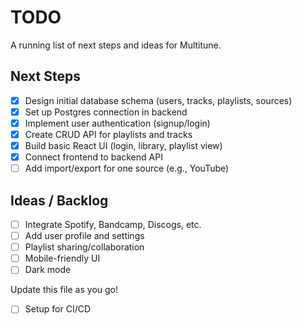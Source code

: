 # TODO

A running list of next steps and ideas for Multitune.

## Next Steps
- [x] Design initial database schema (users, tracks, playlists, sources)
- [x] Set up Postgres connection in backend
- [x] Implement user authentication (signup/login)
- [x] Create CRUD API for playlists and tracks
- [x] Build basic React UI (login, library, playlist view)
- [x] Connect frontend to backend API
- [ ] Add import/export for one source (e.g., YouTube)

## Ideas / Backlog
- [ ] Integrate Spotify, Bandcamp, Discogs, etc.
- [ ] Add user profile and settings
- [ ] Playlist sharing/collaboration
- [ ] Mobile-friendly UI
- [ ] Dark mode

Update this file as you go!



- [ ] Setup for CI/CD